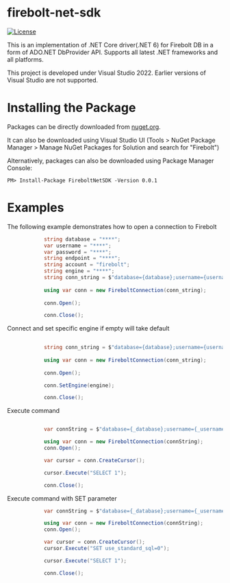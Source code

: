 # firebolt-net-sdk

[![License](https://img.shields.io/badge/License-Apache%202.0-blue.svg)](https://opensource.org/licenses/Apache-2.0)

This is an implementation of .NET Core driver(.NET 6) for Firebolt DB in a form of ADO.NET DbProvider API.
Supports all latest .NET frameworks and all platforms.

This project is developed under Visual Studio 2022. Earlier versions of Visual Studio are not supported.


Installing the Package
======================

Packages can be directly downloaded from [nuget.org](https://www.nuget.org/).

It can also be downloaded using Visual Studio UI (Tools > NuGet Package Manager > Manage NuGet Packages for Solution and search for "Firebolt")

Alternatively, packages can also be downloaded using Package Manager Console:
```{r, engine='bash', code_block_name}
PM> Install-Package FireboltNetSDK -Version 0.0.1
```

Examples
======================

The following example demonstrates how to open a connection to Firebolt

```cs
            string database = "****";
            var username = "****";
            var password = "****";
            string endpoint = "****";
            string account = "firebolt";
            string engine = "****";
            string conn_string = $"database={database};username={username};password={password};endpoint={endpoint};account={account}";
          
            using var conn = new FireboltConnection(conn_string);
           
            conn.Open();

            conn.Close();
```
Connect and set specific engine if empty will take default

```cs
    
            string conn_string = $"database={database};username={username};password={password};endpoint={endpoint};";
          
            using var conn = new FireboltConnection(conn_string);
           
            conn.Open();

            conn.SetEngine(engine);

            conn.Close();
```

Execute command

```cs

            var connString = $"database={_database};username={_username};password={_password};endpoint={_endpoint};";

            using var conn = new FireboltConnection(connString);
            conn.Open();

            var cursor = conn.CreateCursor();

            cursor.Execute("SELECT 1");

            conn.Close();
```

Execute command with SET parameter

```cs
            var connString = $"database={_database};username={_username};password={_password};endpoint={_endpoint};account={_account}";

            using var conn = new FireboltConnection(connString);
            conn.Open();

            var cursor = conn.CreateCursor();
            cursor.Execute("SET use_standard_sql=0");

            cursor.Execute("SELECT 1");

            conn.Close();
```
